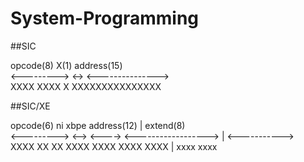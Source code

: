 # System-Programming
##SIC

 opcode(8)    X(1)     address(15)  
<--------->   <->   <--------------->  
 XXXX XXXX     X     XXXXXXXXXXXXXXX  


##SIC/XE  

 opcode(6)     ni     xbpe         address(12)     |   extend(8)  
<--------->   <-->   <---->   <------------------> | <----------->  
 XXXX   XX     XX     XXXX     XXXX   XXXX   XXXX  |  xxxx   xxxx  
